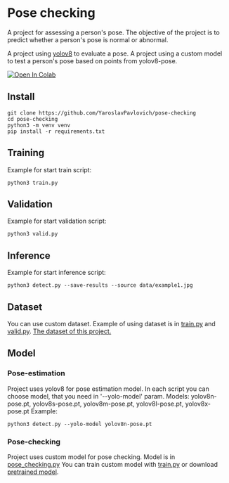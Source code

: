 # Pose checking
A project for assessing a person's pose. The objective of the project is to predict whether a person's pose is normal or abnormal.

A project using [yolov8](https://github.com/ultralytics/ultralytics) to evaluate a pose. A project using a custom model to test a person's pose based on points from yolov8-pose.

<div>
    <a href="https://colab.research.google.com/github/ultralytics/ultralytics/blob/main/examples/tutorial.ipynb"><img src="https://colab.research.google.com/drive/1AzPYK9b-nV_xHuyCy2Ndc4SZzwycn8V3#scrollTo=Ts48larfN8S8" alt="Open In Colab"></a>
</div>

## Install
```
git clone https://github.com/YaroslavPavlovich/pose-checking
cd pose-checking
python3 -m venv venv
pip install -r requirements.txt
```

## Training
Example for start train script:
```
python3 train.py
```

## Validation
Example for start validation script:
```
python3 valid.py
```

## Inference
Example for start inference script:
```
python3 detect.py --save-results --source data/example1.jpg
```

## Dataset
You can use custom dataset. Example of using dataset is in [train.py](train.py) and [valid.py](valid.py). [The dataset of this project.](https://drive.google.com/file/d/1f60Jb8GIF4keTod3Z3yoBVc6xHrbbJ1G/view?usp=sharing)

## Model
### Pose-estimation
Project uses yolov8 for pose estimation model. In each script you can choose model, that you need in '--yolo-model' param.
Models: yolov8n-pose.pt, yolov8s-pose.pt, yolov8m-pose.pt, yolov8l-pose.pt, yolov8x-pose.pt
Example:
```
python3 detect.py --yolo-model yolov8n-pose.pt
```

### Pose-checking
Project uses custom model for pose checking. Model is in [pose_checking.py](models%2Fpose_checking.py)
You can train custom model with [train.py](train.py) or download [pretrained model](https://drive.google.com/file/d/1unmGjSGOaRRoUHrlew7DNSqwUTfxXnnO/view?usp=sharing).

